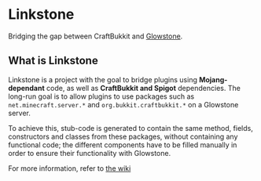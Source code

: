 # Linkstone
Bridging the gap between CraftBukkit and [Glowstone](https://glowstone.net).

## What is Linkstone
Linkstone is a project with the goal to bridge plugins using **Mojang-dependant** code, as well as **CraftBukkit and Spigot** dependencies. The long-run goal is to allow plugins to use packages such as `net.minecraft.server.*` and `org.bukkit.craftbukkit.*` on a Glowstone server.

To achieve this, stub-code is generated to contain the same method, fields, constructors and classes from these packages, without containing any functional code; the different components have to be filled manually in order to ensure their functionality with Glowstone.

For more information, refer to [the wiki](https://github.com/GlowstoneMC/Linkstone/wiki)
